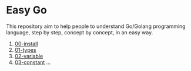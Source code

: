 # Easy Go

This repository aim to help people to understand Go/Golang programming language, step by step, concept by concept, in an easy way.

1. [00-install](./00-install/)
2. [01-types](./01-types/)
3. [02-variable](./02-variable/)
4. [03-constant](./03-constant/)
...

